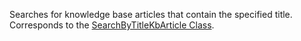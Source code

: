 Searches for knowledge base articles that contain the specified title. 
Corresponds to the [SearchByTitleKbArticle Class](https://msdn.microsoft.com/library/microsoft.crm.sdk.messages.searchbytitlekbarticlerequest.aspx).
